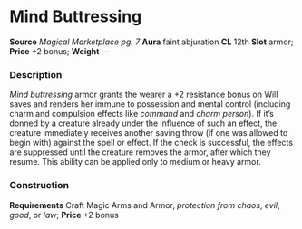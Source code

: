 ﻿---
name: "Mind Buttressing"
type: ['armor_quality']
price: "+2 bonus"
description: |
  "_Mind buttressing_ armor grants the wearer a +2 resistance bonus on Will saves and renders her immune to possession and mental control (including charm and compulsion effects like _command_ and _charm person_). If it’s donned by a creature already under the influence of such an effect, the creature immediately receives another saving throw (if one was allowed to begin with) against the spell or effect. If the check is successful, the effects are suppressed until the creature removes the armor, after which they resume. This ability can be applied only to medium or heavy armor."
---

# Mind Buttressing

**Source** _Magical Marketplace pg. 7_
**Aura** faint abjuration **CL** 12th
**Slot** armor; **Price** +2 bonus; **Weight** —

### Description

_Mind buttressing_ armor grants the wearer a +2 resistance bonus on Will saves and renders her immune to possession and mental control (including charm and compulsion effects like _command_ and _charm person_). If it’s donned by a creature already under the influence of such an effect, the creature immediately receives another saving throw (if one was allowed to begin with) against the spell or effect. If the check is successful, the effects are suppressed until the creature removes the armor, after which they resume. This ability can be applied only to medium or heavy armor.

### Construction

**Requirements** Craft Magic Arms and Armor, _protection from chaos_, _evil_, _good_, or _law_; **Price** +2 bonus